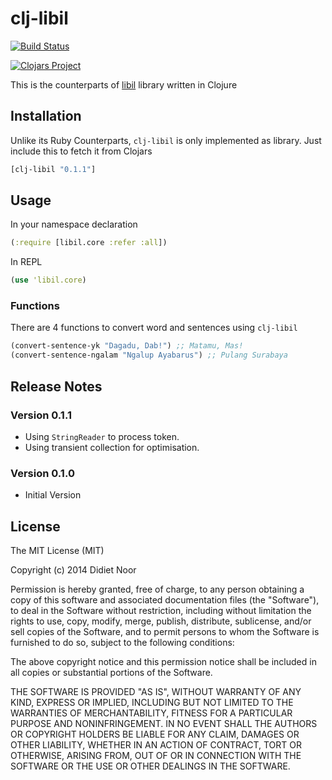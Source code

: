 # clj-libil

[![Build Status](https://travis-ci.org/lynxluna/clj-libil.svg?branch=master)](https://travis-ci.org/lynxluna/clj-libil)

[![Clojars Project](http://clojars.org/clj-libil/latest-version.svg)](http://clojars.org/clj-libil)

This is the counterparts of [libil](https://github.com/lynxluna/libil) library written in Clojure

## Installation

Unlike its Ruby Counterparts, `clj-libil` is only implemented as library.
Just include this to fetch it from Clojars

```clojure
[clj-libil "0.1.1"]
```

## Usage

In your namespace declaration

```clojure
(:require [libil.core :refer :all])
```

In REPL

```clojure
(use 'libil.core)
```

### Functions

There are 4 functions to convert word and sentences using `clj-libil`

```clojure
(convert-sentence-yk "Dagadu, Dab!") ;; Matamu, Mas!
(convert-sentence-ngalam "Ngalup Ayabarus") ;; Pulang Surabaya
```

## Release Notes

### Version 0.1.1

- Using `StringReader` to process token.
- Using transient collection for optimisation.

### Version 0.1.0

- Initial Version

## License

The MIT License (MIT)

Copyright (c) 2014 Didiet Noor

Permission is hereby granted, free of charge, to any person obtaining a copy
of this software and associated documentation files (the "Software"), to deal
in the Software without restriction, including without limitation the rights
to use, copy, modify, merge, publish, distribute, sublicense, and/or sell
copies of the Software, and to permit persons to whom the Software is
furnished to do so, subject to the following conditions:

The above copyright notice and this permission notice shall be included in
all copies or substantial portions of the Software.

THE SOFTWARE IS PROVIDED "AS IS", WITHOUT WARRANTY OF ANY KIND, EXPRESS OR
IMPLIED, INCLUDING BUT NOT LIMITED TO THE WARRANTIES OF MERCHANTABILITY,
FITNESS FOR A PARTICULAR PURPOSE AND NONINFRINGEMENT. IN NO EVENT SHALL THE
AUTHORS OR COPYRIGHT HOLDERS BE LIABLE FOR ANY CLAIM, DAMAGES OR OTHER
LIABILITY, WHETHER IN AN ACTION OF CONTRACT, TORT OR OTHERWISE, ARISING FROM,
OUT OF OR IN CONNECTION WITH THE SOFTWARE OR THE USE OR OTHER DEALINGS IN
THE SOFTWARE.
